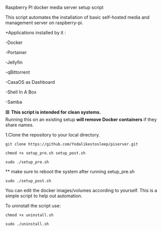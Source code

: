 Raspberry PI docker media server setup script

This script automates the installation of basic self-hosted media and management server on raspberry-pi.

+Applications installed by it :

-Docker

-Portainer

-Jellyfin

-qBittorrent

-CasaOS as Dashboard

-Shell In A Box

-Samba

🟥 **This script is intended for clean systems.**  
Running this on an existing setup **will remove Docker containers** if they share names.

1.Clone the repository to your local directory.

```shell
git clone https://github.com/Yodalikestosleep/piserver.git
```

```shell
chmod +x setup_pre.sh setup_post.sh
```
```shell
sudo ./setup_pre.sh
```

** make sure to reboot the system after running setup_pre.sh

```shell
sudo ./setup_post.sh
```

You can edit the docker images/volumes according to yourself. This is a simple script to help out automation.

To uninstall the script use:
```shell
chmod +x uninstall.sh
```

```shell
sudo ./uninstall.sh
```
